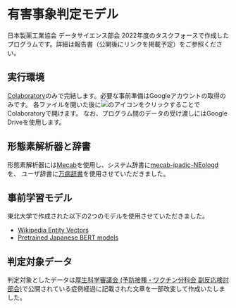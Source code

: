 # 有害事象判定モデル
日本製薬工業協会 データサイエンス部会 2022年度のタスクフォースで作成したプログラムです。詳細は報告書（公開後にリンクを掲載予定）をご参照ください。


## 実行環境
[Colaboratory](https://colab.research.google.com/?hl=ja)のみで完結します。必要な事前準備はGoogleアカウントの取得のみです。
各ファイルを開いた後に<img src ="https://camo.githubusercontent.com/84f0493939e0c4de4e6dbe113251b4bfb5353e57134ffd9fcab6b8714514d4d1/68747470733a2f2f636f6c61622e72657365617263682e676f6f676c652e636f6d2f6173736574732f636f6c61622d62616467652e737667">のアイコンをクリックすることでColaboratoryで開けます。
なお、プログラム間のデータの受け渡しにはGoogle Driveを使用します。

## 形態素解析器と辞書
形態素解析器には[Mecab](https://taku910.github.io/mecab/)を使用し、システム辞書に[mecab-ipadic-NEologd](https://github.com/neologd/mecab-ipadic-neologd)を、
ユーザ辞書に[万病辞書](https://sociocom.naist.jp/manbyou-dic/)を使用させていただきました。


## 事前学習モデル
東北大学で作成された以下の2つのモデルを使用させていただきました。
 - [Wikipedia Entity Vectors](https://github.com/singletongue/WikiEntVec)
 - [Pretrained Japanese BERT models](https://github.com/cl-tohoku/bert-japanese)

## 判定対象データ
判定対象としたデータは[厚生科学審議会 (予防接種・ワクチン分科会 副反応検討部会)](https://www.mhlw.go.jp/stf/shingi/shingi-kousei_284075.html)で公開されている症例経過に記載された文章を一部改変して作成いたしました。
